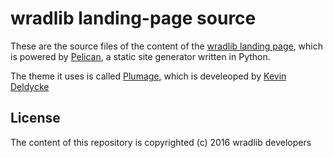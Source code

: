 wradlib landing-page source
===========================

These are the source files of the content of the 
[wradlib landing page](http://wradlib.github.io), which is powered by
[Pelican](http://getpelican.com), a static site generator written in Python.

The theme it uses is called [Plumage](https://github.com/kdeldycke/plumage), 
which is develeoped by [Kevin Deldycke](http://kevin.deldycke.com/)

License
-------

The content of this repository is copyrighted (c) 2016 wradlib developers